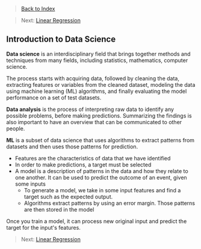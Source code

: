 > [Back to Index](README.md)

> Next: [Linear Regression]()

## Introduction to Data Science

**Data science** is an interdisciplinary field that brings together methods and techniques from many fields, including statistics, mathematics, computer science.

The process starts with acquiring data, followed by cleaning the data, extracting features or variables from the cleaned dataset, modeling the data using machine learning (ML) algorithms, and finally evaluating the model performance on a set of test datasets.

**Data analysis** is the process of interpreting raw data to identify any possible problems, before making predictions. Summarizing the findings is also important to have an overview that can be communicated to other people.

**ML** is a subset of data science that uses algorithms to extract patterns from datasets and then uses those patterns for prediction.

- Features are the characteristics of data that we have identified
- In order to make predictions, a target must be selected
- A model is a description of patterns in the data and how they relate to one another. It can be used to predict the outcome of an event, given some inputs
    - To generate a model, we take in some input features and find a target such as the expected output.
    - Algorithms extract patterns by using an error margin. Those patterns are then stored in the model

Once you train a model, it can process new original input and predict the target for the input's features.



> Next: [Linear Regression]()
